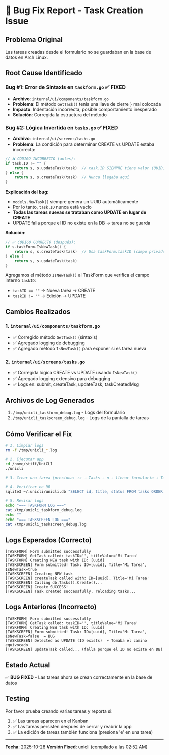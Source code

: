 # 🐛 Bug Fix Report - Task Creation Issue

## Problema Original
Las tareas creadas desde el formulario no se guardaban en la base de datos en Arch Linux.

## Root Cause Identificado

### Bug #1: Error de Sintaxis en `taskform.go` ✅ FIXED
- **Archivo**: `internal/ui/components/taskform.go`
- **Problema**: El método `GetTask()` tenía una llave de cierre `}` mal colocada
- **Impacto**: Indentación incorrecta, posible comportamiento inesperado
- **Solución**: Corregida la estructura del método

### Bug #2: Lógica Invertida en `tasks.go` ✅ FIXED
- **Archivo**: `internal/ui/screens/tasks.go`
- **Problema**: La condición para determinar CREATE vs UPDATE estaba incorrecta:

```go
// ❌ CÓDIGO INCORRECTO (antes):
if task.ID != "" {
    return s, s.updateTask(task)  // task.ID SIEMPRE tiene valor (UUID)
} else {
    return s, s.createTask(task)  // Nunca llegaba aquí
}
```

**Explicación del bug:**
- `models.NewTask()` siempre genera un UUID automáticamente
- Por lo tanto, `task.ID` nunca está vacío
- **Todas las tareas nuevas se trataban como UPDATE en lugar de CREATE**
- UPDATE falla porque el ID no existe en la DB → tarea no se guarda

**Solución:**
```go
// ✅ CÓDIGO CORRECTO (después):
if s.taskForm.IsNewTask() {
    return s, s.createTask(task)  // Usa taskForm.taskID (campo privado)
} else {
    return s, s.updateTask(task)
}
```

Agregamos el método `IsNewTask()` al TaskForm que verifica el campo interno `taskID`:
- `taskID == ""` → Nueva tarea → CREATE
- `taskID != ""` → Edición → UPDATE

## Cambios Realizados

### 1. `internal/ui/components/taskform.go`
- ✅ Corregido método `GetTask()` (sintaxis)
- ✅ Agregado logging de debugging
- ✅ Agregado método `IsNewTask()` para exponer si es tarea nueva

### 2. `internal/ui/screens/tasks.go`
- ✅ Corregida lógica CREATE vs UPDATE usando `IsNewTask()`
- ✅ Agregado logging extensivo para debugging
- ✅ Logs en: submit, createTask, updateTask, taskCreatedMsg

## Archivos de Log Generados

1. `/tmp/unicli_taskform_debug.log` - Logs del formulario
2. `/tmp/unicli_taskscreen_debug.log` - Logs de la pantalla de tareas

## Cómo Verificar el Fix

```bash
# 1. Limpiar logs
rm -f /tmp/unicli_*.log

# 2. Ejecutar app
cd /home/stiff/UniCLI
./unicli

# 3. Crear una tarea (presiona: :s → Tasks → n → llenar formulario → Tab hasta Create → Enter)

# 4. Verificar en DB
sqlite3 ~/.unicli/unicli.db "SELECT id, title, status FROM tasks ORDER BY created_at DESC LIMIT 3;"

# 5. Revisar logs
echo "=== TASKFORM LOG ==="
cat /tmp/unicli_taskform_debug.log
echo ""
echo "=== TASKSCREEN LOG ==="
cat /tmp/unicli_taskscreen_debug.log
```

## Logs Esperados (Correcto)

```
[TASKFORM] Form submitted successfully
[TASKFORM] GetTask called: taskID='', titleValue='Mi Tarea'
[TASKFORM] Creating NEW task with ID: [uuid]
[TASKSCREEN] Form submitted! Task: ID=[uuid], Title='Mi Tarea', IsNewTask=true
[TASKSCREEN] Creating NEW task
[TASKSCREEN] createTask called with: ID=[uuid], Title='Mi Tarea'
[TASKSCREEN] Calling db.Tasks().Create()...
[TASKSCREEN] Create SUCCESS!
[TASKSCREEN] Task created successfully, reloading tasks...
```

## Logs Anteriores (Incorrecto)

```
[TASKFORM] Form submitted successfully
[TASKFORM] GetTask called: taskID='', titleValue='Mi Tarea'
[TASKFORM] Creating NEW task with ID: [uuid]
[TASKSCREEN] Form submitted! Task: ID=[uuid], Title='Mi Tarea', IsNewTask=false  ← BUG
[TASKSCREEN] Detected as UPDATE (ID exists)  ← Tomaba el camino equivocado
[TASKSCREEN] updateTask called... (falla porque el ID no existe en DB)
```

## Estado Actual

✅ **BUG FIXED** - Las tareas ahora se crean correctamente en la base de datos

## Testing

Por favor prueba creando varias tareas y reporta si:
1. ✅ Las tareas aparecen en el Kanban
2. ✅ Las tareas persisten después de cerrar y reabrir la app
3. ✅ La edición de tareas también funciona (presiona 'e' en una tarea)

---
**Fecha**: 2025-10-28
**Versión Fixed**: unicli (compilado a las 02:52 AM)
